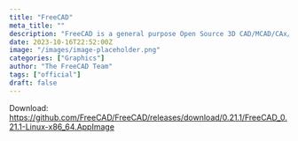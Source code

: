 ```yaml
---
title: "FreeCAD"
meta_title: ""
description: "FreeCAD is a general purpose Open Source 3D CAD/MCAD/CAx/CAE/PLM modeler"
date: 2023-10-16T22:52:00Z
image: "/images/image-placeholder.png"
categories: ["Graphics"]
author: "The FreeCAD Team"
tags: ["official"]
draft: false
---
```


Download: https://github.com/FreeCAD/FreeCAD/releases/download/0.21.1/FreeCAD_0.21.1-Linux-x86_64.AppImage
